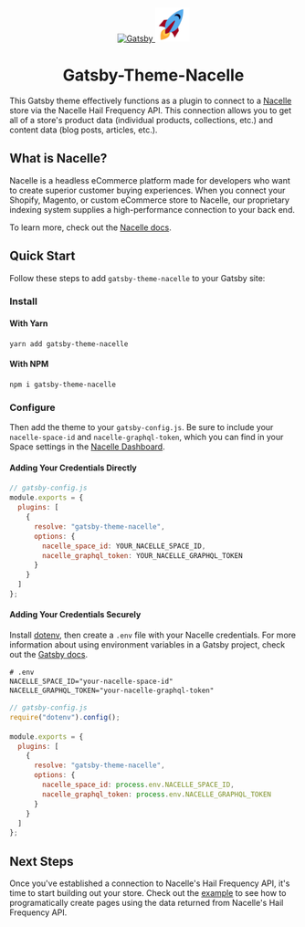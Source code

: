 <p align="center">
  <a href="https://www.getnacelle.com">
    <img alt="Gatsby" src="https://www.gatsbyjs.org/monogram.svg" width="60" />
    <img alt="Nacelle" src="https://raw.githubusercontent.com/getnacelle/gatsby-theme-nacelle/master/example/src/images/nacelle-rocket-icon-crop.png" width="60" />
  </a>
</p>

<h1 align="center">
  Gatsby-Theme-Nacelle
</h1>

This Gatsby theme effectively functions as a plugin to connect to a [Nacelle](https://www.getnacelle.com) store via the Nacelle Hail Frequency API. This connection allows you to get all of a store's product data (individual products, collections, etc.) and content data (blog posts, articles, etc.).

## What is Nacelle?

Nacelle is a headless eCommerce platform made for developers who want to create superior customer buying experiences. When you connect your Shopify, Magento, or custom eCommerce store to Nacelle, our proprietary indexing system supplies a high-performance connection to your back end.

To learn more, check out the [Nacelle docs](https://docs.getnacelle.com/intro.html#what-is-nacelle).

## Quick Start

Follow these steps to add `gatsby-theme-nacelle` to your Gatsby site:

### Install

#### With Yarn

```shell
yarn add gatsby-theme-nacelle
```

#### With NPM

```shell
npm i gatsby-theme-nacelle
```

### Configure

Then add the theme to your `gatsby-config.js`. Be sure to include your `nacelle-space-id` and `nacelle-graphql-token`, which you can find in your Space settings in the [Nacelle Dashboard](https://dashboard.getnacelle.com/).

#### Adding Your Credentials Directly

```javascript
// gatsby-config.js
module.exports = {
  plugins: [
    {
      resolve: "gatsby-theme-nacelle",
      options: {
        nacelle_space_id: YOUR_NACELLE_SPACE_ID,
        nacelle_graphql_token: YOUR_NACELLE_GRAPHQL_TOKEN
      }
    }
  ]
};
```

#### Adding Your Credentials Securely

Install [dotenv](https://www.npmjs.com/package/dotenv), then create a `.env` file with your Nacelle credentials. For more information about using environment variables in a Gatsby project, check out the [Gatsby docs](https://www.gatsbyjs.org/docs/environment-variables/).

```dotenv
# .env
NACELLE_SPACE_ID="your-nacelle-space-id"
NACELLE_GRAPHQL_TOKEN="your-nacelle-graphql-token"
```

```javascript
// gatsby-config.js
require("dotenv").config();

module.exports = {
  plugins: [
    {
      resolve: "gatsby-theme-nacelle",
      options: {
        nacelle_space_id: process.env.NACELLE_SPACE_ID,
        nacelle_graphql_token: process.env.NACELLE_GRAPHQL_TOKEN
      }
    }
  ]
};
```

## Next Steps

Once you've established a connection to Nacelle's Hail Frequency API, it's time to start building out your store. Check out the [example](https://github.com/getnacelle/gatsby-theme-nacelle/tree/master/example) to see how to programatically create pages using the data returned from Nacelle's Hail Frequency API.
